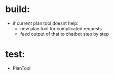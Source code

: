 # build:
* if current plan tool doesnt help:
    * new plan tool for complicated requests
    * feed output of that to chatbot step by step

# test:
* PlanTool
